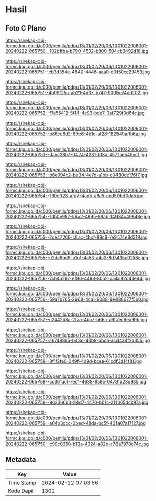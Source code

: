 # Hasil

## Foto C Plano

https://sirekap-obj-formc.kpu.go.id/c000/pemilu/pdpr/13/01/02/20/06/1301022006001-20240222-065750--102b1fba-b790-4532-b800-504cb3492d18.jpg

https://sirekap-obj-formc.kpu.go.id/c000/pemilu/pdpr/13/01/02/20/06/1301022006001-20240222-065751--cb3d354e-4640-4446-aaa0-d0f50cc29453.jpg

https://sirekap-obj-formc.kpu.go.id/c000/pemilu/pdpr/13/01/02/20/06/1301022006001-20240222-065751--4b99f25a-ab21-4d37-b747-9005e74dd202.jpg

https://sirekap-obj-formc.kpu.go.id/c000/pemilu/pdpr/13/01/02/20/06/1301022006001-20240222-065752--f7e55412-5f14-4c93-bde7-3af729f3d64c.jpg

https://sirekap-obj-formc.kpu.go.id/c000/pemilu/pdpr/13/01/02/20/06/1301022006001-20240222-065752--b86ce6d2-69e6-4b1c-af28-182549affb6a.jpg

https://sirekap-obj-formc.kpu.go.id/c000/pemilu/pdpr/13/01/02/20/06/1301022006001-20240222-065753--dabc28b7-0424-4231-b18a-4571ae545bc1.jpg

https://sirekap-obj-formc.kpu.go.id/c000/pemilu/pdpr/13/01/02/20/06/1301022006001-20240222-065753--b6e094c2-be34-4e7d-a1bb-c0480dc176f7.jpg

https://sirekap-obj-formc.kpu.go.id/c000/pemilu/pdpr/13/01/02/20/06/1301022006001-20240222-065754--130eff28-afd7-4ad5-a6c5-aed50fef0da5.jpg

https://sirekap-obj-formc.kpu.go.id/c000/pemilu/pdpr/13/01/02/20/06/1301022006001-20240222-065754--10b0e987-56a2-4995-88ab-14984c49848e.jpg

https://sirekap-obj-formc.kpu.go.id/c000/pemilu/pdpr/13/01/02/20/06/1301022006001-20240222-065755--2de47266-c8ac-4bcf-89c9-7e9574e8d319.jpg

https://sirekap-obj-formc.kpu.go.id/c000/pemilu/pdpr/13/01/02/20/06/1301022006001-20240222-065755--e2da6bd9-b1c1-4a53-a4c3-8d7435c0258e.jpg

https://sirekap-obj-formc.kpu.go.id/c000/pemilu/pdpr/13/01/02/20/06/1301022006001-20240222-065756--7cb4a297-ef96-4493-8b52-ca4c92d43e44.jpg

https://sirekap-obj-formc.kpu.go.id/c000/pemilu/pdpr/13/01/02/20/06/1301022006001-20240222-065756--59a7b765-2968-4ca1-9088-9e486677f5b0.jpg

https://sirekap-obj-formc.kpu.go.id/c000/pemilu/pdpr/13/01/02/20/06/1301022006001-20240222-065757--c2442d8a-2f7a-4ba7-b66c-a6f7ec9ea99b.jpg

https://sirekap-obj-formc.kpu.go.id/c000/pemilu/pdpr/13/01/02/20/06/1301022006001-20240222-065757--a6748895-b48d-40b8-bbca-acd434f2d355.jpg

https://sirekap-obj-formc.kpu.go.id/c000/pemilu/pdpr/13/01/02/20/06/1301022006001-20240222-065758--3f1f2fe0-049f-4d9d-bcee-61cdf3d14f81.jpg

https://sirekap-obj-formc.kpu.go.id/c000/pemilu/pdpr/13/01/02/20/06/1301022006001-20240222-065758--cc361ac1-7ec1-4638-858c-0473fd23d935.jpg

https://sirekap-obj-formc.kpu.go.id/c000/pemilu/pdpr/13/01/02/20/06/1301022006001-20240222-065759--962366b3-84d7-4470-b01c-211065dcb97a.jpg

https://sirekap-obj-formc.kpu.go.id/c000/pemilu/pdpr/13/01/02/20/06/1301022006001-20240222-065759--a04b3dcc-0bed-48da-bc5f-401a07a17127.jpg

https://sirekap-obj-formc.kpu.go.id/c000/pemilu/pdpr/13/01/02/20/06/1301022006001-20240222-065750--c90c0350-b13a-4324-a82b-c78a7978c74c.jpg


## Metadata

| Key        | Value               |
| ---------- | ------------------- |
| Time Stamp | 2024-02-22 07:03:56 |
| Kode Dapil | 1301                |



